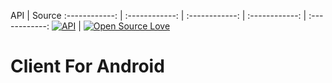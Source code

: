 API | Source
:------------: | :------------: | :------------: | :------------: | :------------:
[![API](https://img.shields.io/badge/API-17%2B-brightgreen.svg?style=flat)](https://android-arsenal.com/api?level=17) | [![Open Source Love](https://badges.frapsoft.com/os/v1/open-source.svg?v=102)](https://opensource.org/licenses/Apache-2.0)

# Client For Android
